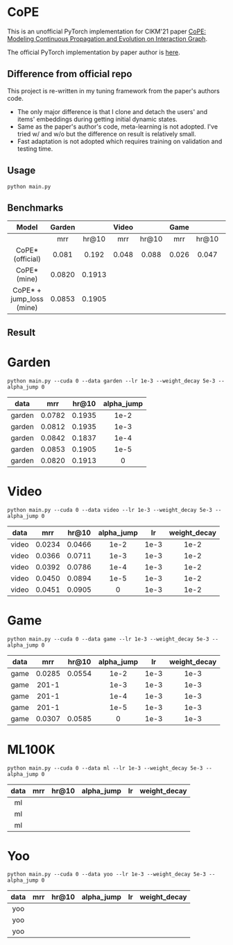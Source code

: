 # CoPE

This is an unofficial PyTorch implementation for CIKM'21 paper [CoPE: Modeling Continuous Propagation and Evolution on Interaction Graph](https://dl.acm.org/doi/abs/10.1145/3459637.3482419).

The official PyTorch implementation by paper author is [here](https://github.com/FDUDSDE/CoPE).

## Difference from official repo
This project is re-written in my tuning framework from the paper's authors code.
- The only major difference is that I clone and detach the users' and items' embeddings during getting initial dynamic states.
- Same as the paper's author's code, meta-learning is not adopted. I've tried w/ and w/o but the difference on result is relatively small.
- Fast adaptation is not adopted which requires training on validation and testing time.


## Usage

```shell
python main.py 
```

## Benchmarks

|          Model           | Garden |        | Video |       | Game  |       | ML100K |       | ML1M  |       | Yoochoosebuy |        |
|:------------------------:|:------:|:------:|:-----:|:-----:|:-----:|:-----:|:------:|:-----:|:-----:|:-----:|:------------:|:------:|
|                          |  mrr   | hr@10  |  mrr  | hr@10 |  mrr  | hr@10 |  mrr   | hr@10 |  mrr  | hr@10 |     mrr      | hr@10  | 
|     CoPE* (official)     | 0.081  | 0.192  | 0.048 | 0.088 | 0.026 | 0.047 | 0.038  | 0.081 | 0.025 | 0.049 |    0.0113    | 0.0191 |
|       CoPE* (mine)       | 0.0820 | 0.1913 |       |       |       |       |        |       |       |       |              |        |
| CoPE* + jump_loss (mine) | 0.0853 | 0.1905 |       |       |       |       |        |       |       |       |              |        |


## Result

# Garden
```shell
python main.py --cuda 0 --data garden --lr 1e-3 --weight_decay 5e-3 --alpha_jump 0
```
|  data  |  mrr   | hr@10  | alpha_jump |
|:------:|:------:|:------:|:----------:|
| garden | 0.0782 | 0.1935 |    1e-2    |
| garden | 0.0812 | 0.1935 |    1e-3    |
| garden | 0.0842 | 0.1837 |    1e-4    | 
| garden | 0.0853 | 0.1905 |    1e-5    |
| garden | 0.0820 | 0.1913 |     0      |


# Video
```shell
python main.py --cuda 0 --data video --lr 1e-3 --weight_decay 5e-3 --alpha_jump 0
```
| data  |  mrr   | hr@10  | alpha_jump |  lr  | weight_decay |
|:-----:|:------:|:------:|:----------:|:----:|:------------:|
| video | 0.0234 | 0.0466 |    1e-2    | 1e-3 |     1e-2     | 
| video | 0.0366 | 0.0711 |    1e-3    | 1e-3 |     1e-2     | 
| video | 0.0392 | 0.0786 |    1e-4    | 1e-3 |     1e-2     | 
| video | 0.0450 | 0.0894 |    1e-5    | 1e-3 |     1e-2     |    
| video | 0.0451 | 0.0905 |     0      | 1e-3 |     1e-2     |  


# Game
```shell
python main.py --cuda 0 --data game --lr 1e-3 --weight_decay 5e-3 --alpha_jump 0
```
| data |  mrr   | hr@10  | alpha_jump |  lr  | weight_decay |
|:----:|:------:|:------:|:----------:|:----:|:------------:|
| game | 0.0285 | 0.0554 |    1e-2    | 1e-3 |     1e-3     |
| game | 201-1  |        |    1e-3    | 1e-3 |     1e-3     |
| game | 201-1  |        |    1e-4    | 1e-3 |     1e-3     |
| game | 201-1  |        |    1e-5    | 1e-3 |     1e-3     |
| game | 0.0307 | 0.0585 |     0      | 1e-3 |     1e-3     |


# ML100K
```shell
python main.py --cuda 0 --data ml --lr 1e-3 --weight_decay 5e-3 --alpha_jump 0
```
| data | mrr | hr@10 | alpha_jump | lr  | weight_decay |
|:----:|:---:|:-----:|:----------:|:---:|:------------:|
|  ml  |     |       |            |     |              |
|  ml  |     |       |            |     |              |
|  ml  |     |       |            |     |              |


# Yoo
```shell
python main.py --cuda 0 --data yoo --lr 1e-3 --weight_decay 5e-3 --alpha_jump 0
```
| data | mrr | hr@10 | alpha_jump | lr  | weight_decay |
|:----:|:---:|:-----:|:----------:|:---:|:------------:|
| yoo  |     |       |            |     |              |
| yoo  |     |       |            |     |              |
| yoo  |     |       |            |     |              |
